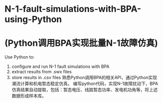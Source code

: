 # N-1-fault-simulations-with-BPA-using-Python
# (Python调用BPA实现批量N-1故障仿真)
Use Python to:
1. configure and run N-1 fault simulations with BPA
2. extract results from .swx files 
3. store results in .csv files
熟悉Python调用BPA的相关API，通过Python实现潮流计算和机电暂态稳定仿真。
编写python代码，实现N-1故障扰动下，BPA仿真结果自动提取，包括：暂态电压、线路暂态功率、发电机功角等，将上述数据形成样本库。

